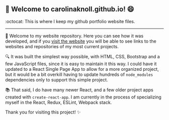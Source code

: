 ## :school_satchel: Welcome to carolinaknoll.github.io! :smile:
:octocat: This is where I keep my github portfolio website files.  

***

:book: Welcome to my website repository. Here you can see how it was developed, and if you [visit the website](http://carolinaknoll.github.io/) you will be able to see links to the websites and repositories of my most current projects.

:mag: It was built the simplest way possible, with HTML, CSS, Bootstrap and a few JavaScript files, since it is easy to maintain it this way. I could have it updated to a React Single Page App to allow for a more organized project, but it would be a bit overkill having to update hundreds of `node_modules` dependencies only to support this simple project.

:books: That said, I do have many newer React, and a few older project apps created with `create-react-app`. I am currently in the process of specializing myself in the React, Redux, ESLint, Webpack stack.

Thank you for visiting this project! :sparkles:
